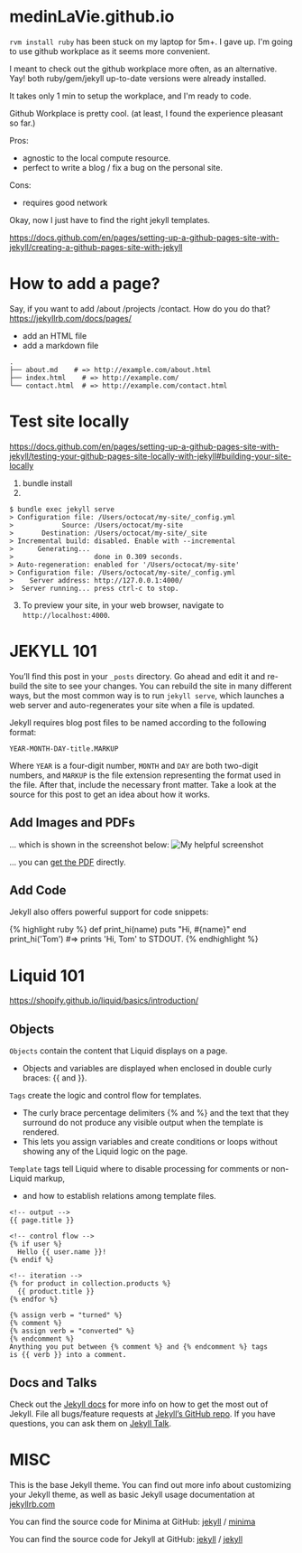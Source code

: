 # medinLaVie.github.io

`rvm install ruby` has been stuck on my laptop for 5m+. I gave up. I'm going to use github workplace as it seems more convenient.

I meant to check out the github workplace more often, as an alternative. Yay! both ruby/gem/jekyll up-to-date versions were already installed.

It takes only 1 min to setup the workplace, and I'm ready to code.

Github Workplace is pretty cool. (at least, I found the experience pleasant so far.)

Pros:
- agnostic to the local compute resource.
- perfect to write a blog / fix a bug on the personal site.


Cons:
- requires good network


Okay, now I just have to find the right jekyll templates.

https://docs.github.com/en/pages/setting-up-a-github-pages-site-with-jekyll/creating-a-github-pages-site-with-jekyll


# How to add a page?
Say, if you want to add /about /projects /contact. How do you do that?
https://jekyllrb.com/docs/pages/
- add an HTML file
- add a markdown file

```
.
├── about.md    # => http://example.com/about.html
├── index.html    # => http://example.com/
└── contact.html  # => http://example.com/contact.html
```

# Test site locally
https://docs.github.com/en/pages/setting-up-a-github-pages-site-with-jekyll/testing-your-github-pages-site-locally-with-jekyll#building-your-site-locally

1. bundle install
2.
```
$ bundle exec jekyll serve
> Configuration file: /Users/octocat/my-site/_config.yml
>            Source: /Users/octocat/my-site
>       Destination: /Users/octocat/my-site/_site
> Incremental build: disabled. Enable with --incremental
>      Generating...
>                    done in 0.309 seconds.
> Auto-regeneration: enabled for '/Users/octocat/my-site'
> Configuration file: /Users/octocat/my-site/_config.yml
>    Server address: http://127.0.0.1:4000/
>  Server running... press ctrl-c to stop.
```

3. To preview your site, in your web browser, navigate to `http://localhost:4000`.

# JEKYLL 101
You’ll find this post in your `_posts` directory. Go ahead and edit it and re-build the site to see your changes. You can rebuild the site in many different ways, but the most common way is to run `jekyll serve`, which launches a web server and auto-regenerates your site when a file is updated.

Jekyll requires blog post files to be named according to the following format:

`YEAR-MONTH-DAY-title.MARKUP`

Where `YEAR` is a four-digit number, `MONTH` and `DAY` are both two-digit numbers, and `MARKUP` is the file extension representing the format used in the file. After that, include the necessary front matter. Take a look at the source for this post to get an idea about how it works.

## Add Images and PDFs

... which is shown in the screenshot below:
![My helpful screenshot](/assets/screenshot.jpg)

... you can [get the PDF](/assets/mydoc.pdf) directly.

## Add Code
Jekyll also offers powerful support for code snippets:

{% highlight ruby %}
def print_hi(name)
  puts "Hi, #{name}"
end
print_hi('Tom')
#=> prints 'Hi, Tom' to STDOUT.
{% endhighlight %}

# Liquid 101
https://shopify.github.io/liquid/basics/introduction/

## Objects
`Objects` contain the content that Liquid displays on a page.
- Objects and variables are displayed when enclosed in double curly braces: {{ and }}.

`Tags` create the logic and control flow for templates.
- The curly brace percentage delimiters {% and %} and the text that they surround do not produce any visible output when the template is rendered.
- This lets you assign variables and create conditions or loops without showing any of the Liquid logic on the page.

`Template` tags tell Liquid where to disable processing for comments or non-Liquid markup,
- and how to establish relations among template files.


```liquid
<!-- output -->
{{ page.title }}

<!-- control flow -->
{% if user %}
  Hello {{ user.name }}!
{% endif %}

<!-- iteration -->
{% for product in collection.products %}
  {{ product.title }}
{% endfor %}

{% assign verb = "turned" %}
{% comment %}
{% assign verb = "converted" %}
{% endcomment %}
Anything you put between {% comment %} and {% endcomment %} tags
is {{ verb }} into a comment.

```

## Docs and Talks
Check out the [Jekyll docs][jekyll-docs] for more info on how to get the most out of Jekyll. File all bugs/feature requests at [Jekyll’s GitHub repo][jekyll-gh]. If you have questions, you can ask them on [Jekyll Talk][jekyll-talk].

[jekyll-docs]: https://jekyllrb.com/docs/home
[jekyll-gh]:   https://github.com/jekyll/jekyll
[jekyll-talk]: https://talk.jekyllrb.com/


# MISC
This is the base Jekyll theme. You can find out more info about customizing your Jekyll theme, as well as basic Jekyll usage documentation at [jekyllrb.com](https://jekyllrb.com/)

You can find the source code for Minima at GitHub:
[jekyll][jekyll-organization] /
[minima](https://github.com/jekyll/minima)

You can find the source code for Jekyll at GitHub:
[jekyll][jekyll-organization] /
[jekyll](https://github.com/jekyll/jekyll)


[jekyll-organization]: https://github.com/jekyll

